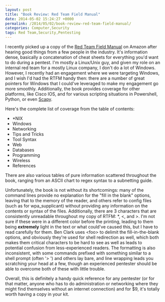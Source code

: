 ```yaml
---
layout: post
title: "Book Review: Red Team Field Manual"
date: 2014-05-02 15:24:27 +0000
permalink: /2014/05/02/book-review-red-team-field-manual/
categories: Computer,Security
tags: Red Team,Security,Pentesting
---
```

I recently picked up a copy of the [Red Team Field Manual](http://www.amazon.com/gp/product/1494295504/ref=as_li_tl?ie=UTF8&camp=1789&creative=390957&creativeASIN=1494295504&linkCode=as2&tag=systemovecom-20&linkId=VUHBPTAFLWN7MNBT) on Amazon after hearing good things from a few people in the industry.  It's information dense, basically a concatenation of cheat sheets for everything you'd want to do during a pentest.  I'm mostly a Linux/Unix guy, and given my role on an internal red team for a mostly Linux company, I don't do a lot of Windows.  However, I recently had an engagement where we were targeting Windows, and I wish I'd had the RTFM handy then: there are a number of great pointers for Windows that I could've leveraged to make my engagement go more smoothly.  Additionally, the book provides coverage for other platforms, like Cisco IOS, and for various scripting situations in Powershell, Python, or even [Scapy](http://www.secdev.org/projects/scapy/).

Here's the complete list of coverage from the table of contents:

- *NIX
- Windows
- Networking
- Tips and Tricks
- Tool Syntax
- Web
- Databases
- Programming
- Wireless
- References

There are also various tables of pure information scattered throughout the book, ranging from an ASCII chart to regex syntax to a subnetting guide.

Unfortunately, the book is not without its shortcomings: many of the command lines provide no explanation for the "fill in the blank" options, leaving that to the memory of the reader, and others refer to config files (such as for wpa_supplicant) without providing any information on the contents or syntax of the files.  Additionally, there are 3 characters that are consistently unreadable throughout my copy of RTFM: *, &lt;, and &gt;.  I'm not sure if these were in a different color before the printing, leading to them being **extremely** light in the text or what could've caused this, but I have to read carefully for them.  Ben Clark uses &lt;foo&gt; to delimit the fill-in-the-blank options, and obviously they're used for shell redirection as well, which both makes them critical characters to be hard to see as well as leads to potential confusion from less-experienced readers.  The formatting is also inconsistent, with some commands prefixed with something similar to a shell prompt (often '&gt; ') and others lay bare, and line wrapping leads you scratching your head at a few, though an experienced pentester should be able to overcome both of these with little trouble.

Overall, this is definitely a handy quick reference for any pentester (or for that matter, anyone who has to do administration or networking where they might find themselves without an internet connection) and for $9, it's totally worth having a copy in your kit.
